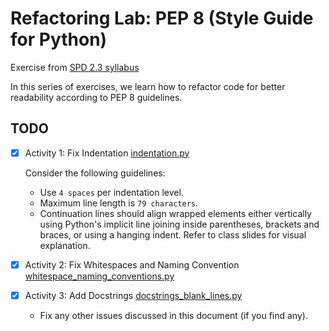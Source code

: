 # Refactoring Lab: PEP 8 (Style Guide for Python)

Exercise from [SPD 2.3 syllabus](https://github.com/Tech-at-DU/ACS-4931-Testing-and-Architecture/tree/master/exercises/pep8-refactor)

In this series of exercises, we learn how to refactor code for better readability according to PEP 8 guidelines.

## TODO
- [x] Activity 1: Fix Indentation [indentation.py](01_indentation.py)  
 
    Consider the following guidelines:
    - Use `4 spaces` per indentation level.
    - Maximum line length is `79 characters`.
    - Continuation lines should align wrapped elements either vertically using Python's implicit line joining inside parentheses, brackets and braces, or using a hanging indent. Refer to class slides for visual explanation.

- [x] Activity 2: Fix Whitespaces and Naming Convention [whitespace_naming_conventions.py](02_whitespace_naming_conventions.py)


- [x] Activity 3: Add Docstrings [docstrings_blank_lines.py](03_docstrings_blank_lines.py)
  - Fix any other issues discussed in this document (if you find any).
